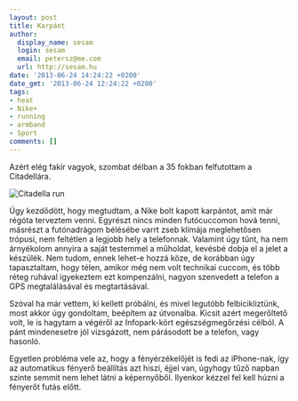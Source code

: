 ```yaml
---
layout: post
title: Karpánt
author:
  display_name: sesam
  login: sesam
  email: petersz@me.com
  url: http://sesam.hu
date: '2013-06-24 14:24:22 +0200'
date_gmt: '2013-06-24 12:24:22 +0200'
tags:
- heat
- Nike+
- running
- armband
- Sport
comments: []
---
```


Azért elég fakír vagyok, szombat délban a 35 fokban felfutottam a Citadellára.

![Citadella run](http://sesam.hu/wp-content/uploads/2013/06/Screen-Shot-2013-06-24-at-13.16.06-.png)

Úgy kezdődött, hogy megtudtam, a Nike bolt kapott karpántot, amit már régóta terveztem venni. Egyrészt nincs minden futócuccomon hová tenni, másrészt a futónadrágom bélésébe varrt zseb klímája meglehetősen trópusi, nem feltétlen a legjobb hely a telefonnak. Valamint úgy tűnt, ha nem árnyékolom annyira a saját testemmel a műholdat, kevésbé dobja el a jelet a készülék. Nem tudom, ennek lehet-e hozzá köze, de korábban úgy tapasztaltam, hogy télen, amikor még nem volt technikai cuccom, és több réteg ruhával igyekeztem ezt kompenzálni, nagyon szenvedett a telefon a GPS megtalálásával és megtartásával.

Szóval ha már vettem, ki kellett próbálni, és mivel legutóbb felbicikliztünk, most akkor úgy gondoltam, beépítem az útvonalba. Kicsit azért megerőltető volt, le is hagytam a végéről az Infopark-kört egészségmegőrzési célból. A pánt mindenesetre jól vizsgázott, nem párásodott be a telefon, vagy hasonló.

Egyetlen probléma vele az, hogy a fényérzékelőjét is fedi az iPhone-nak, így az automatikus fényerő beállítás azt hiszi, éjjel van, úgyhogy tűző napban szinte semmit nem lehet látni a képernyőből. Ilyenkor kézzel fel kell húzni a fényerőt futás előtt.

